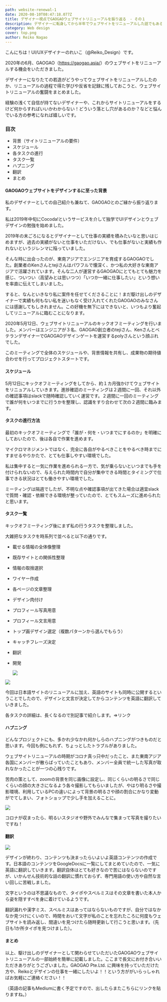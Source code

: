 ```yaml
---
path: website-renewal-1
date: 2020-08-10T08:47:18.077Z
title: デザイナー視点でGAOGAOウェブサイトリニューアルを振り返る　- その１
description: デザイナーに転身してから半年でウェブサイトをリニューアルした話でもある
category: Web design
cover: top.png
author: Reiko Nagao
---
```

<!--StartFragment-->

こんにちは！UI/UXデザイナーのれいこ（@Reiko_Design）です。

2020年の6月、GAOGAO（<https://gaogao.asia/>）のウェブサイトをリニューアルする機会をいただきました。

デザイナーになりたての若造がどうやってウェブサイトをリニューアルしたのか、リニューアルの過程で得た学びや反省を記録に残しておこうと、ウェブサイトリニューアルの奮闘をまとめました。

経験の浅くて自信が持てないデザイナーや、これからサイトリニューアルをするけど何からすればいいかわからない！どういう落とし穴があるのか？などと悩んでいる方の参考になれば嬉しいです。

### 目次

* 背景（サイトリニューアルの要件）
* スケジュール
* 各タスクの進行
* タスク一覧
* ハプニング
* 翻訳
* まとめ

#### GAOGAOウェブサイトをデザインするに至った背景

私のデザイナーとしての自己紹介も兼ねて、GAOGAOとのご縁から振り返ります。

私は2019年中旬にCocoda!というサービスを介して独学でUIデザインとウェブデザインの勉強を始めました。

2019年の末ごろになるとデザイナーとして仕事の実績を積みたいなと思いはじめますが、過去の実績がないと仕事をいただけない、でも仕事がないと実績も作れないというジレンマに陥っていました。

そんな時に出会ったのが、東南アジアでエンジニアを育成するGAOGAOでした。創業者のKenさんとtejiさんはパワフルで懐深く、かつ私の大好きな東南アジアで活躍されています。そんな二人が運営するGAOGAOにとてもとても魅力を感じ、ついつい（高望みとは思いつつ）「いつか一緒に仕事したい」という想いを率直に伝えてしまいました。

すると、なんといきなり私に案件を任せてくださることに！まだ駆け出しのデザイナーで実績も何もない私を迷いもなく受け入れてくれたGAOGAOのみなさんには感謝してもしきれません。この好機を無下にはできないと、いつもより奮起してリニューアルに臨むことになります。

2020年5月12日、ウェブサイトリニューアルのキックオフミーティングを行いました。メンバーはエンジニアが３名、GAOGAO創立者のtejiさん、KenさんとベテランデザイナーでGAOGAOデザインゲートを運営するpolyさんという顔ぶれでした。

このミーティングで全体のスケジュールや、背景情報を共有し、成果物の期待値合わせを行ってプロジェクトスタートです。

#### スケジュール

5月12日にキックオフミーティングをしてから、約１カ月強かけてウェブサイトをリニュアルしていきます。進捗確認のミーティングは２週間に一回、それ以外の確認事項はslackで随時確認していく運営です。２週間に一回のミーティングで誰が何をいつまでに行うかを整理し、認識をすり合わせて次の２週間に臨みます。

#### タスクの進行方法

最初のキックオフミーティングで「誰が・何を・いつまでにするのか」を明確にしておいたので、後は各自で作業を進めます。

マイクロマネジメントではなく、完全に各自がやるべきことをやるべき時までにすませるやりかたで、とても仕事しやすい環境でした。

私は集中すると一気に作業を進められる一方で、気が乗らないといつまでも手を付けられないので、与えられた時間内で自分が集中できる時間とタイミングで仕事できる状況はとても働きやすい環境でした。

ミーティングは隔週でしたが、不明な点や確認事項が出てきた場合は適宜slackで質問・確認・依頼できる環境が整っていたので、とてもスムーズに進められたと思います。

#### タスク一覧

キックオフミーティング後にまず私の行うタスクを整理しました。

大雑把なタスクを時系列で並べると以下の通りです。

* 載せる情報の全体像整理
* 既存サイトとの関係性整理
* 情報の取捨選択
* ワイヤー作成
* 各ページの文章整理
* デザイン肉付け
* プロフィール写真用意
* プロフィール文言用意
* トップ画デザイン選定（複数パターンから選んでもらう）
* キャッチフレーズ決定
* 翻訳
* 開発

  ![](design-variation.png)

![](情報整理.png)

今回は日本語サイトのリニューアルに加え、英語のサイトも同時に公開するということでしたので、デザインと文言が決定してからコンテンツを英語に翻訳していきました。

各タスクの詳細は、長くなるので別記事で紹介します。⇒リンク

#### ハプニング

どんなプロジェクトにも、多かれ少なかれ何かしらのハプニングがつきものだと思います。今回も例にもれず、ちょっとしたトラブルがありました。

ウェブサイトリニューアルの時期がコロナ真っ只中だったこと、また東南アジア各国にメンバーが散らばっていたこともあり、メンバー全員で統一した写真が取れなかったことが一つの心残りです。

苦肉の策として、zoomの背景を同じ画像に設定し、同じくらいの明るさで同じくらいの顔の大きさになるよう各々撮影してもらいましたが、やはり明るさや撮影環境、利用しているPCの違いによって背景の明るさや顔の割合にかなり変動がでてしまい、フォトショップで少し手を加えることに。

![](face.png)

コロナが収まったら、明るいスタジオや野外でみんなで集まって写真を撮りたいですね！

#### 翻訳

![](translation.png)

デザインが終わり、コンテンツも決まったらいよいよ英語コンテンツの作成です。日本語のコンテンツをGoogleDocsに一覧にしてまとめていたので、一気に英語に翻訳していきます。翻訳自体はとても好きなので苦にはならないのですが、いかんせん技術的な話の翻訳に慣れておらず、専門用語の使い方や自然な言い回しに苦戦しました。

文字というのは不思議なもので、タイポやスペルミスはその文章を書いた本人から姿を隠すすべを身に着けているようです。

翻訳漏れや漢字ミス、スペルミスはあってはならないものですが、自分ではなかなか見つけにくいので、時間をおいて文字が私のことを忘れたころに何度もウェブサイトを読み返し、間違いを見つけたら随時更新して行こうと思います。（先日も1か所タイポを見つけました）。

#### まとめ

以上、駆け出しのデザイナーとして関わらせていただいたGAOGAOウェブサイトリニューアルの一部始終を簡単に記載しました。ここまで長文にお付き合いいただきありがとうございました。GAOGAO Pte.Ltd. に興味を持っていただけた方や、Reikoとデザインの仕事を一緒にしたいよ！！という方ががいらっしゃればお気軽にご連絡ください！！

（英語の記事もMediumに書く予定ですので、出したらまたこちらにリンクを貼りますね。）

<!--EndFragment-->